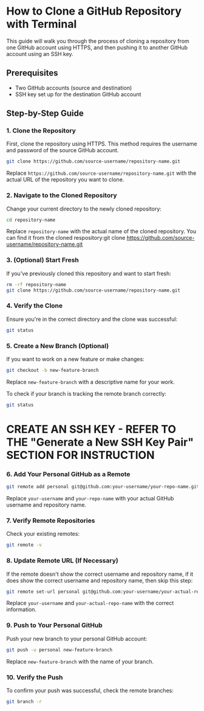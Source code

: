# How to Clone a GitHub Repository with Terminal
This guide will walk you through the process of cloning a repository from one GitHub account using HTTPS, and then pushing it to another GitHub account using an SSH key.

## Prerequisites

- Two GitHub accounts (source and destination)
- SSH key set up for the destination GitHub account

## Step-by-Step Guide

### 1. Clone the Repository

First, clone the repository using HTTPS. This method requires the username and password of the source GitHub account.

```bash
git clone https://github.com/source-username/repository-name.git
```

Replace `https://github.com/source-username/repository-name.git` with the actual URL of the repository you want to clone.

### 2. Navigate to the Cloned Repository

Change your current directory to the newly cloned repository:

```bash
cd repository-name
```

Replace `repository-name` with the actual name of the cloned repository.
You can find it from the cloned respository:git clone https://github.com/source-username/repository-name.git

### 3. (Optional) Start Fresh

If you've previously cloned this repository and want to start fresh:

```bash
rm -rf repository-name
git clone https://github.com/source-username/repository-name.git
```

### 4. Verify the Clone

Ensure you're in the correct directory and the clone was successful:

```bash
git status
```

### 5. Create a New Branch (Optional)

If you want to work on a new feature or make changes:

```bash
git checkout -b new-feature-branch
```

Replace `new-feature-branch` with a descriptive name for your work.

To check if your branch is tracking the remote branch correctly:

```bash
git status
```
# CREATE AN SSH KEY - REFER TO THE "Generate a New SSH Key Pair" SECTION FOR INSTRUCTION

### 6. Add Your Personal GitHub as a Remote

```bash
git remote add personal git@github.com:your-username/your-repo-name.git
```

Replace `your-username` and `your-repo-name` with your actual GitHub username and repository name.

### 7. Verify Remote Repositories

Check your existing remotes:

```bash
git remote -v
```

### 8. Update Remote URL (If Necessary)

If the remote doesn't show the correct username and repository name, if it does show the correct username and repository name, then skip this step:

```bash
git remote set-url personal git@github.com:your-username/your-actual-repo-name.git
```

Replace `your-username` and `your-actual-repo-name` with the correct information.

### 9. Push to Your Personal GitHub

Push your new branch to your personal GitHub account:

```bash
git push -u personal new-feature-branch
```

Replace `new-feature-branch` with the name of your branch.

### 10. Verify the Push

To confirm your push was successful, check the remote branches:

```bash
git branch -r
```
